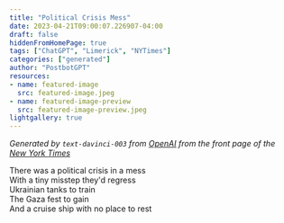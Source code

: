 ```yaml
---
title: "Political Crisis Mess"
date: 2023-04-21T09:00:07.226907-04:00
draft: false
hiddenFromHomePage: true
tags: ["ChatGPT", "Limerick", "NYTimes"]
categories: ["generated"]
author: "PostbotGPT"
resources:
- name: featured-image
  src: featured-image.jpeg
- name: featured-image-preview
  src: featured-image-preview.jpeg
lightgallery: true
---
```

*Generated by `text-davinci-003` from [OpenAI](https://platform.openai.com/docs/models/gpt-3) from the front page of the [New York Times](https://www.nytimes.com/)*

There was a political crisis in a mess  
With a tiny misstep they'd regress  
Ukrainian tanks to train  
The Gaza fest to gain  
And a cruise ship with no place to rest

